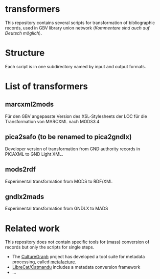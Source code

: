 # transformers

This repository contains several scripts for transformation of bibliographic
records, used in GBV library union network (*Kommentare sind auch auf Deutsch
möglich*).

# Structure

Each script is in one subdirectory named by input and output formats.

# List of transformers

## marcxml2mods

Für den GBV angepasste Version des XSL-Stylesheets der LOC für die
Transformation von MARCXML nach MODS3.4

## pica2safo (to be renamed to pica2gndlx)

Developer version of transformation from GND authority records in PICAXML to
GND Light XML.

## mods2rdf

Experimental transformation from MODS to RDF/XML

## gndlx2mads

Experimental transformation from GNDLX to MADS

# Related work

This repository does not contain specific tools for (mass) conversion of records
but only the scripts for single steps.

* The [CultureGraph](http://www.culturegraph.org/) project has developed a tool
  suite for metadata processing, called [metafacture](https://github.com/culturegraph/metafacture-core/wiki).
* [LibreCat/Catmandu](http://www.librecat.org/) includes a metadata conversion
  framework
* ...

